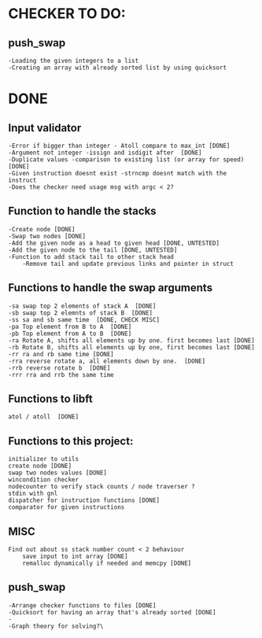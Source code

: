 # CHECKER TO DO:
## push_swap
	-Loading the given integers to a list
	-Creating an array with already sorted list by using quicksort
	
# DONE
## Input validator
	-Error if bigger than integer - Atoll compare to max_int [DONE]
	-Argument not integer -issign and isdigit after  [DONE]
	-Duplicate values -comparison to existing list (or array for speed)  [DONE]
	-Given instruction doesnt exist -strncmp doesnt match with the instruct
	-Does the checker need usage msg with argc < 2? 
## Function to handle the stacks
	-Create node [DONE]
	-Swap two nodes [DONE] 
	-Add the given node as a head to given head [DONE, UNTESTED]
	-Add the given node to the tail [DONE, UNTESTED]
	-Function to add stack tail to other stack head	
		-Remove tail and update previous links and pointer in struct

## Functions to handle the swap arguments  
	-sa swap top 2 elements of stack A  [DONE]
	-sb swap top 2 elemnts of stack B  [DONE]
	-ss sa and sb same time  [DONE, CHECK MISC]
	-pa Top element from B to A  [DONE]
	-pb Top element from A to B  [DONE]
	-ra Rotate A, shifts all elements up by one. first becomes last [DONE]
	-rb Rotate B, shifts all elements up by one, first becomes last [DONE]
	-rr ra and rb same time [DONE]
	-rra reverse rotate a, all elements down by one.  [DONE]
	-rrb reverse rotate b  [DONE]
	-rrr rra and rrb the same time 
## Functions to libft  
	atol / atoll  [DONE]
## Functions to this project:
	initializer to utils
	create node [DONE]
	swap two nodes values [DONE]
	wincondition checker
	nodecounter to verify stack counts / node traverser ?
	stdin with gnl
	dispatcher for instruction functions [DONE]
	comparator for given instructions 
## MISC
	Find out about ss stack number count < 2 behaviour
		save input to int array [DONE]
		remalloc dynamically if needed and memcpy [DONE]
## push_swap
	-Arrange checker functions to files [DONE]
	-Quicksort for having an array that's already sorted [DONE]
	-
	-Graph theory for solving?\
